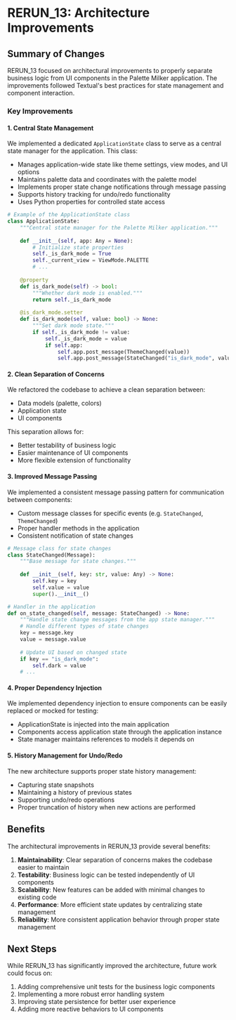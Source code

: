 # RERUN_13: Architecture Improvements

## Summary of Changes

RERUN_13 focused on architectural improvements to properly separate business logic from UI components in the Palette Milker application. The improvements followed Textual's best practices for state management and component interaction.

### Key Improvements

#### 1. Central State Management

We implemented a dedicated `ApplicationState` class to serve as a central state manager for the application. This class:

- Manages application-wide state like theme settings, view modes, and UI options
- Maintains palette data and coordinates with the palette model
- Implements proper state change notifications through message passing
- Supports history tracking for undo/redo functionality
- Uses Python properties for controlled state access

```python
# Example of the ApplicationState class
class ApplicationState:
    """Central state manager for the Palette Milker application."""
    
    def __init__(self, app: Any = None):
        # Initialize state properties
        self._is_dark_mode = True
        self._current_view = ViewMode.PALETTE
        # ...
    
    @property
    def is_dark_mode(self) -> bool:
        """Whether dark mode is enabled."""
        return self._is_dark_mode
    
    @is_dark_mode.setter
    def is_dark_mode(self, value: bool) -> None:
        """Set dark mode state."""
        if self._is_dark_mode != value:
            self._is_dark_mode = value
            if self.app:
                self.app.post_message(ThemeChanged(value))
                self.app.post_message(StateChanged("is_dark_mode", value))
```

#### 2. Clean Separation of Concerns

We refactored the codebase to achieve a clean separation between:

- Data models (palette, colors)
- Application state
- UI components

This separation allows for:
- Better testability of business logic
- Easier maintenance of UI components
- More flexible extension of functionality

#### 3. Improved Message Passing

We implemented a consistent message passing pattern for communication between components:

- Custom message classes for specific events (e.g. `StateChanged`, `ThemeChanged`)
- Proper handler methods in the application
- Consistent notification of state changes

```python
# Message class for state changes
class StateChanged(Message):
    """Base message for state changes."""
    
    def __init__(self, key: str, value: Any) -> None:
        self.key = key
        self.value = value
        super().__init__()

# Handler in the application
def on_state_changed(self, message: StateChanged) -> None:
    """Handle state change messages from the app state manager."""
    # Handle different types of state changes
    key = message.key
    value = message.value
    
    # Update UI based on changed state
    if key == "is_dark_mode":
        self.dark = value
    # ...
```

#### 4. Proper Dependency Injection

We implemented dependency injection to ensure components can be easily replaced or mocked for testing:

- ApplicationState is injected into the main application
- Components access application state through the application instance
- State manager maintains references to models it depends on

#### 5. History Management for Undo/Redo

The new architecture supports proper state history management:

- Capturing state snapshots
- Maintaining a history of previous states
- Supporting undo/redo operations
- Proper truncation of history when new actions are performed

## Benefits

The architectural improvements in RERUN_13 provide several benefits:

1. **Maintainability**: Clear separation of concerns makes the codebase easier to maintain
2. **Testability**: Business logic can be tested independently of UI components
3. **Scalability**: New features can be added with minimal changes to existing code
4. **Performance**: More efficient state updates by centralizing state management
5. **Reliability**: More consistent application behavior through proper state management

## Next Steps

While RERUN_13 has significantly improved the architecture, future work could focus on:

1. Adding comprehensive unit tests for the business logic components
2. Implementing a more robust error handling system
3. Improving state persistence for better user experience
4. Adding more reactive behaviors to UI components 
